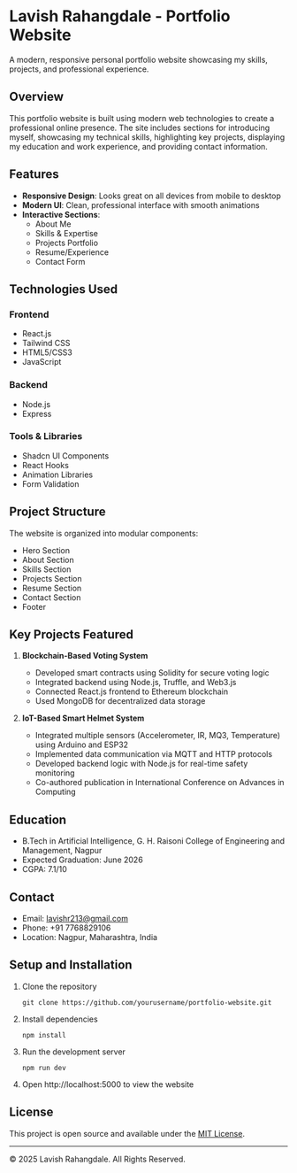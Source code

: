 # Lavish Rahangdale - Portfolio Website

A modern, responsive personal portfolio website showcasing my skills, projects, and professional experience.

## Overview

This portfolio website is built using modern web technologies to create a professional online presence. The site includes sections for introducing myself, showcasing my technical skills, highlighting key projects, displaying my education and work experience, and providing contact information.

## Features

- **Responsive Design**: Looks great on all devices from mobile to desktop
- **Modern UI**: Clean, professional interface with smooth animations
- **Interactive Sections**: 
  - About Me
  - Skills & Expertise
  - Projects Portfolio
  - Resume/Experience
  - Contact Form

## Technologies Used

### Frontend
- React.js
- Tailwind CSS
- HTML5/CSS3
- JavaScript

### Backend
- Node.js
- Express

### Tools & Libraries
- Shadcn UI Components
- React Hooks
- Animation Libraries
- Form Validation

## Project Structure

The website is organized into modular components:
- Hero Section
- About Section
- Skills Section
- Projects Section
- Resume Section
- Contact Section
- Footer

## Key Projects Featured

1. **Blockchain-Based Voting System**
   - Developed smart contracts using Solidity for secure voting logic
   - Integrated backend using Node.js, Truffle, and Web3.js
   - Connected React.js frontend to Ethereum blockchain
   - Used MongoDB for decentralized data storage

2. **IoT-Based Smart Helmet System**
   - Integrated multiple sensors (Accelerometer, IR, MQ3, Temperature) using Arduino and ESP32
   - Implemented data communication via MQTT and HTTP protocols
   - Developed backend logic with Node.js for real-time safety monitoring
   - Co-authored publication in International Conference on Advances in Computing

## Education

- B.Tech in Artificial Intelligence, G. H. Raisoni College of Engineering and Management, Nagpur
- Expected Graduation: June 2026
- CGPA: 7.1/10

## Contact

- Email: lavishr213@gmail.com
- Phone: +91 7768829106
- Location: Nagpur, Maharashtra, India

## Setup and Installation

1. Clone the repository
   ```
   git clone https://github.com/yourusername/portfolio-website.git
   ```

2. Install dependencies
   ```
   npm install
   ```

3. Run the development server
   ```
   npm run dev
   ```

4. Open http://localhost:5000 to view the website

## License

This project is open source and available under the [MIT License](LICENSE).

---

© 2025 Lavish Rahangdale. All Rights Reserved.